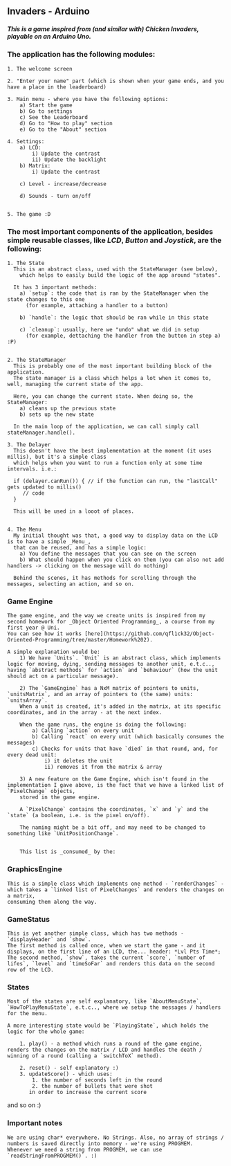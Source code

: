 ## Invaders - Arduino

##### This is a game inspired from (and similar with) Chicken Invaders, playable on an Arduino Uno.

### The application has the following modules:

    1. The welcome screen

    2. "Enter your name" part (which is shown when your game ends, and you have a place in the leaderboard)

    3. Main menu - where you have the following options:
        a) Start the game
        b) Go to settings
        c) See the Leaderboard
        d) Go to "How to play" section
        e) Go to the "About" section

    4. Settings:
        a) LCD:
            i) Update the contrast
            ii) Update the backlight
        b) Matrix:
            i) Update the contrast
       
        c) Level - increase/decrease
        
        d) Sounds - turn on/off


    5. The game :D

### The most important components of the application, besides simple reusable classes, like _LCD_, _Button_ and _Joystick_, are the following:

    1. The State
      This is an abstract class, used with the StateManager (see below),
        which helps to easily build the logic of the app around "states".

      It has 3 important methods:
        a) `setup`: the code that is ran by the StateManager when the state changes to this one
          (for example, attaching a handler to a button)

        b) `handle`: the logic that should be ran while in this state

        c) `cleanup`: usually, here we "undo" what we did in setup
          (for example, dettaching the handler from the button in step a) :P)


    2. The StateManager
      This is probably one of the most important building block of the application.
      The state manager is a class which helps a lot when it comes to, well, managing the current state of the app.
      
      Here, you can change the current state. When doing so, the StateManager:
        a) cleans up the previous state
        b) sets up the new state

      In the main loop of the application, we can call simply call stateManager.handle().

    3. The Delayer
      This doesn't have the best implementation at the moment (it uses millis), but it's a simple class
      which helps when you want to run a function only at some time intervals. i.e.:

      if (delayer.canRun()) { // if the function can run, the "lastCall" gets updated to millis()
         // code
      }

      This will be used in a looot of places.


    4. The Menu
      My initial thought was that, a good way to display data on the LCD is to have a simple _Menu_,
      that can be reused, and has a simple logic:
        a) You define the messages that you can see on the screen
        b) What should happen when you click on them (you can also not add handlers -> clicking on the message will do nothing)

      Behind the scenes, it has methods for scrolling through the messages, selecting an action, and so on.

### Game Engine

    The game engine, and the way we create units is inspired from my second homework for _Object Oriented Programming_, a course from my first year @ Uni.
    You can see how it works [here](https://github.com/qfl1ck32/Object-Oriented-Programming/tree/master/Homework%202).
    
    A simple explanation would be:
        1) We have `Units`. `Unit` is an abstract class, which implements logic for moving, dying, sending messages to another unit, e.t.c.., having `abstract methods` for `action` and `behaviour` (how the unit should act on a particular message).
        
        2) The `GameEngine` has a NxM matrix of pointers to units, `unitsMatrix`, and an array of pointers to (the same) units: `unitsArray`.
        When a unit is created, it's added in the matrix, at its specific coordinates, and in the array - at the next index.
        
        When the game runs, the engine is doing the following:
            a) Calling `action` on every unit
            b) Calling `react` on every unit (which basically consumes the messages)
            c) Checks for units that have `died` in that round, and, for every dead unit:
                i) it deletes the unit
                ii) removes it from the matrix & array
                
        3) A new feature on the Game Engine, which isn't found in the implementation I gave above, is the fact that we have a linked list of `PixelChange` objects,
        stored in the game engine.
        
        A `PixelChange` contains the coordinates, `x` and `y` and the `state` (a boolean, i.e. is the pixel on/off).
        
        The naming might be a bit off, and may need to be changed to something like `UnitPositionChange`.
        
        
        This list is _consumed_ by the:

### GraphicsEngine

    This is a simple class which implements one method - `renderChanges` - which takes a `linked list of PixelChanges` and renders the changes on a matrix,
    consuming them along the way.
    
### GameStatus

    This is yet another simple class, which has two methods - `displayHeader` and `show`.
    The first method is called once, when we start the game - and it displays, on the first line of an LCD, the... header: *Lvl Pts Time*;
    The second method, `show`, takes the current `score`, `number of lifes`, `level` and `timeSoFar` and renders this data on the second row of the LCD.
    
### States

    Most of the states are self explanatory, like `AboutMenuState`, `HowToPlayMenuState`, e.t.c.., where we setup the messages / handlers for the menu.
    
    A more interesting state would be `PlayingState`, which holds the logic for the whole game:
    
        1. play() - a method which runs a round of the game engine, renders the changes on the matrix / LCD and handles the death / winning of a round (calling a `switchToX` method).
        
        2. reset() - self explanatory :)
        3. updateScore() - which uses:
            1. the number of seconds left in the round
            2. the number of bullets that were shot
           in order to increase the current score
           
   and so on :)
    
    
### Important notes

    We are using char* everywhere. No Strings. Also, no array of strings / numbers is saved directly into memory - we're using PROGMEM.
    Whenever we need a string from PROGMEM, we can use `readStringFromPROGMEM()`. :)
